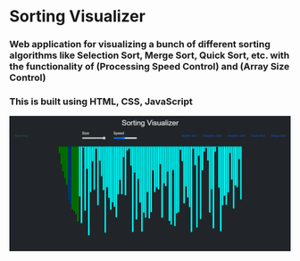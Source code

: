 # Sorting Visualizer
### Web application for visualizing a bunch of different sorting algorithms like Selection Sort, Merge Sort, Quick Sort, etc. with the functionality of (Processing Speed Control) and (Array Size Control) <br/>

### This is built using HTML, CSS, JavaScript <br/>

<img src="img/display.png"> <br/>

